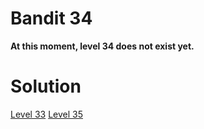 <h1>Bandit 34</h1>

<p><strong>At this moment, level 34 does not exist yet.</strong></p>

<h1>Solution</h1>

<a href="bandit33.md">Level 33</a>             <a href="bandit35.md">Level 35</a>
